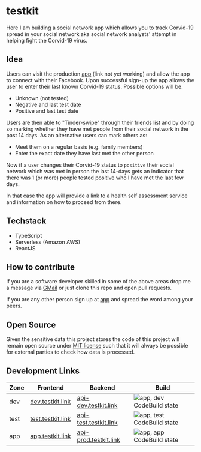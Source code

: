 # testkit

Here I am building a social network app which allows you to track Corvid-19 spread in your social network aka 
social network analysts' attempt in helping fight the Corvid-19 virus.

## Idea

Users can visit the production [app](https://app.testkit.link/) (link not yet working) and allow the app to connect
with their Facebook. Upon successful sign-up the app allows the user to enter their last known Corvid-19 status.
Possible options will be: 

 - Unknown (not tested)
 - Negative and last test date
 - Positive and last test date
 
Users are then able to "Tinder-swipe" through their friends list and by doing so marking whether they have met people
from their social network in the past 14 days. As an alternative users can mark others as:

 - Meet them on a regular basis (e.g. family members)
 - Enter the exact date they have last met the other person
 
Now if a user changes their Corvid-19 status to `positive` their social network which was met in person the last
14-days gets an indicator that there was 1 (or more) people tested positive who I have met the last few days.

In that case the app will provide a link to a health self assessment service and information on how to proceed from
there. 

## Techstack

 - TypeScript
 - Serverless (Amazon AWS)
 - ReactJS

## How to contribute

If you are a software developer skilled in some of the above areas drop me a message via
[GMail](mailto:matthias.steinbauer@gmail.com) or just clone this repo and open pull requests.

If you are any other person sign up at [app](https://app.testkit.link/) and spread the word among your peers.

## Open Source

Given the sensitive data this project stores the code of this project will remain open source under
[MIT license](LICENSE) such that it will always be possible for external parties to check how data is processed. 

## Development Links

| Zone | Frontend   | Backend    | Build                                                                |
|------|------------|------------|----------------------------------------------------------------------|
| dev  | [dev.testkit.link](https://dev.testkit.link/) | [api-dev.testkit.link](https://api-dev.testkit.link/) | ![app, dev CodeBuild state](https://codebuild.eu-west-1.amazonaws.com/badges?uuid=eyJlbmNyeXB0ZWREYXRhIjoidmtkKzBERm16Y2cyckM4bGZibzJQQ09rSlowd1RORFdZTFFqdzBKY252MXZZRXRDd2plYkxIVkp6UkRVeGhyK3BBbDd3bEEzQlc4UmRMUThhZ3lHb1JFPSIsIml2UGFyYW1ldGVyU3BlYyI6IjMwQ3V0d2VhRyt3VGRlOEciLCJtYXRlcmlhbFNldFNlcmlhbCI6MX0%3D&branch=master) |
| test | [test.testkit.link](https://test.testkit.link/) | [api-test.testkit.link](https://api-test.testkit.link/) | ![app, test CodeBuild state](https://codebuild.eu-west-1.amazonaws.com/badges?uuid=eyJlbmNyeXB0ZWREYXRhIjoidmtkKzBERm16Y2cyckM4bGZibzJQQ09rSlowd1RORFdZTFFqdzBKY252MXZZRXRDd2plYkxIVkp6UkRVeGhyK3BBbDd3bEEzQlc4UmRMUThhZ3lHb1JFPSIsIml2UGFyYW1ldGVyU3BlYyI6IjMwQ3V0d2VhRyt3VGRlOEciLCJtYXRlcmlhbFNldFNlcmlhbCI6MX0%3D&branch=test) |
| app  | [app.testkit.link](https://app.testkit.link/) | [api-prod.testkit.link](https://api-prod.loupe.link/) | ![app, app CodeBuild state](https://codebuild.eu-west-1.amazonaws.com/badges?uuid=eyJlbmNyeXB0ZWREYXRhIjoidmtkKzBERm16Y2cyckM4bGZibzJQQ09rSlowd1RORFdZTFFqdzBKY252MXZZRXRDd2plYkxIVkp6UkRVeGhyK3BBbDd3bEEzQlc4UmRMUThhZ3lHb1JFPSIsIml2UGFyYW1ldGVyU3BlYyI6IjMwQ3V0d2VhRyt3VGRlOEciLCJtYXRlcmlhbFNldFNlcmlhbCI6MX0%3D&branch=app) |


